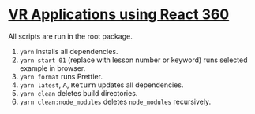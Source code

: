 # [VR Applications using React 360](https://egghead.io/courses/vr-applications-using-react-360)

All scripts are run in the root package.

1. `yarn` installs all dependencies.
2. `yarn start 01` (replace with lesson number or keyword) runs selected example in browser.
3. `yarn format` runs Prettier.
4. `yarn latest`, <kbd>A</kbd>, <kbd>Return</kbd> updates all dependencies.
5. `yarn clean` deletes build directories.
6. `yarn clean:node_modules` deletes `node_modules` recursively.
